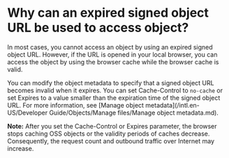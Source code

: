 # Why can an expired signed object URL be used to access object?

In most cases, you cannot access an object by using an expired signed object URL. However, if the URL is opened in your local browser, you can access the object by using the browser cache while the browser cache is valid.

You can modify the object metadata to specify that a signed object URL becomes invalid when it expires. You can set Cache-Control to `no-cache` or set Expires to a value smaller than the expiration time of the signed object URL. For more information, see [Manage object metadata](/intl.en-US/Developer Guide/Objects/Manage files/Manage object metadata.md).

**Note:** After you set the Cache-Control or Expires parameter, the browser stops caching OSS objects or the validity periods of caches decrease. Consequently, the request count and outbound traffic over Internet may increase.

